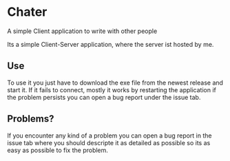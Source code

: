 # Chater
A simple Client application to write with other people

Its a simple Client-Server application, where the server ist hosted by me.

## Use
To use it you just have to download the exe file from the newest release and start it.
If it fails to connect, mostly it works by restarting the application if the problem persists you can open a bug report under the issue tab.

## Problems?
If you encounter any kind of a problem you can open a bug report in the issue tab where you should descripte it as detailed as possible so its as easy as possible to fix the problem.
